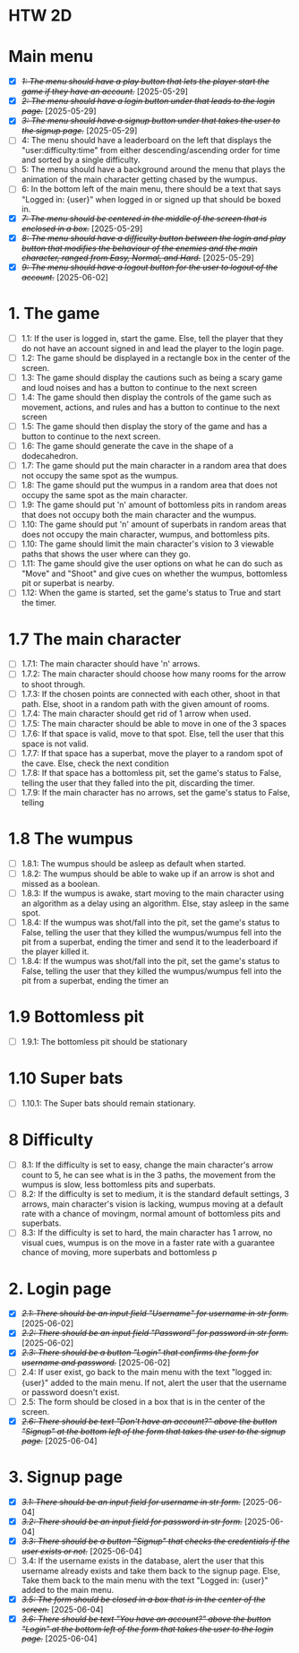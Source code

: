 # HTW 2D

# Main menu

* [X] ~~*1: The menu should have a play button that lets the player start the game if they have an account.*~~ [2025-05-29] 
* [X] ~~*2: The menu should have a login button under that leads to the login page.*~~ [2025-05-29]
* [X] ~~*3: The menu should have a signup button under that takes the user to the signup page.*~~ [2025-05-29]
* [ ] 4: The menu should have a leaderboard on the left that displays the "user:difficulty:time" from either descending/ascending order for time and sorted by a single difficulty.
* [ ] 5: The menu should have a background around the menu that plays the animation of the main character getting chased by the wumpus.
* [ ] 6: In the bottom left of the main menu, there should be a text that says "Logged in: {user}" when logged in or signed up that should be boxed in.
* [X] ~~*7: The menu should be centered in the middle of the screen that is enclosed in a box.*~~ [2025-05-29]
* [X] ~~*8: The menu should have a difficulty button between the login and play button that modifies the behaviour of the enemies and the main character, ranged from Easy, Normal, and Hard.*~~ [2025-05-29]
* [X] ~~*9: The menu should have a logout button for the user to logout of the account.*~~ [2025-06-02]

# 1. The game
* [ ] 1.1: If the user is logged in, start the game. Else, tell the player that they do not have an account signed in and lead the player to the login page.
* [ ] 1.2: The game should be displayed in a rectangle box in the center of the screen.
* [ ] 1.3: The game should display the cautions such as being a scary game and loud noises and has a button to continue to the next screen
* [ ] 1.4: The game should then display the controls of the game such as movement, actions, and rules and has a button to continue to the next screen
* [ ] 1.5: The game should then display the story of the game and has a button to continue to the next screen.
* [ ] 1.6: The game should generate the cave in the shape of a dodecahedron.
* [ ] 1.7: The game should put the main character in a random area that does not occupy the same spot as the wumpus.
* [ ] 1.8: The game should put the wumpus in a random area that does not occupy the same spot as the main character.
* [ ] 1.9: The game should put 'n' amount of bottomless pits in random areas that does not occupy both the main character and the wumpus.
* [ ] 1.10: The game should put 'n' amount of superbats in random areas that does not occupy the main character, wumpus, and bottomless pits.
* [ ] 1.10: The game should limit the main character's vision to 3 viewable paths that shows the user where can they go.
* [ ] 1.11: The game should give the user options on what he can do such as "Move" and "Shoot" and give cues on whether the wumpus, bottomless pit or superbat is nearby.
* [ ] 1.12: When the game is started, set the game's status to True and start the timer.

# 1.7 The main character
* [ ] 1.7.1: The main character should have 'n' arrows.
* [ ] 1.7.2: The main character should choose how many rooms for the arrow to shoot through.
* [ ] 1.7.3: If the chosen points are connected with each other, shoot in that path. Else, shoot in a random path with the given amount of rooms.
* [ ] 1.7.4: The main character should get rid of 1 arrow when used.
* [ ] 1.7.5: The main character should be able to move in one of the 3 spaces
* [ ] 1.7.6: If that space is valid, move to that spot. Else, tell the user that this space is not valid.
* [ ] 1.7.7: If that space has a superbat, move the player to a random spot of the cave. Else, check the next condition
* [ ] 1.7.8: If that space has a bottomless pit, set the game's status to False, telling the user that they falled into the pit, discarding the timer.
* [ ] 1.7.9: If the main character has no arrows, set the game's status to False, telling 

# 1.8 The wumpus
* [ ] 1.8.1: The wumpus should be asleep as default when started.
* [ ] 1.8.2: The wumpus should be able to wake up if an arrow is shot and missed as a boolean.
* [ ] 1.8.3: If the wumpus is awake, start moving to the main character using an algorithm as a delay using an algorithm. Else, stay asleep in the same spot.
* [ ] 1.8.4: If the wumpus was shot/fall into the pit, set the game's status to False, telling the user that they killed the wumpus/wumpus fell into the pit from a superbat, ending the timer and send it to the leaderboard if the player killed it.
* [ ] 1.8.4: If the wumpus was shot/fall into the pit, set the game's status to False, telling the user that they killed the wumpus/wumpus fell into the pit from a superbat, ending the timer an

# 1.9 Bottomless pit
* [ ] 1.9.1: The bottomless pit should be stationary

# 1.10 Super bats
* [ ] 1.10.1: The Super bats should remain stationary.

# 8 Difficulty
* [ ] 8.1: If the difficulty is set to easy, change the main character's arrow count to 5, he can see what is in the 3 paths, the movement from the wumpus is slow, less bottomless pits and superbats.
* [ ] 8.2: If the difficulty is set to medium, it is the standard default settings, 3 arrows, main character's vision is lacking, wumpus moving at a default rate with a chance of movingm, normal amount of bottomless pits and superbats.
* [ ] 8.3: If the difficulty is set to hard, the main character has 1 arrow, no visual cues, wumpus is on the move in a faster rate with a guarantee chance of moving, more superbats and bottomless p

# 2. Login page

* [X] ~~*2.1: There should be an input field "Username" for username in str form.*~~ [2025-06-02]
* [X] ~~*2.2: There should be an input field "Password" for password in str form.*~~ [2025-06-02]
* [X] ~~*2.3: There should be a button "Login" that confirms the form for username and password.*~~ [2025-06-02] 
* [ ] 2.4: If user exist, go back to the main menu with the text "logged in: {user}" added to the main menu. If not, alert the user that the username or password doesn't exist.
* [ ] 2.5: The form should be closed in a box that is in the center of the screen.
* [X] ~~*2.6: There should be text "Don't have an account?" above the button "Signup" at the bottom left of the form that takes the user to the signup page.*~~ [2025-06-04]

# 3. Signup page
* [X] ~~*3.1: There should be an input field for username in str form.*~~ [2025-06-04]
* [X] ~~*3.2: There should be an input field for password in str form.*~~ [2025-06-04]
* [X] ~~*3.3: There should be a button "Signup" that checks the credentials if the user exists or not.*~~ [2025-06-04]
* [ ] 3.4: If the username exists in the database, alert the user that this username already exists and take them back to the signup page. Else, Take them back to the main menu with the text "Logged in: {user}" added to the main menu.
* [X] ~~*3.5: The form should be closed in a box that is in the center of the screen.*~~ [2025-06-04]
* [X] ~~*3.6: There should be text "You have an account?" above the button "Login" at the bottom left of the form that takes the user to the login page.*~~ [2025-06-04]